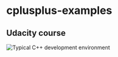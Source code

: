 # cplusplus-examples
## Udacity course
![Typical C++ development environment](https://https://github.com/hottruong98/cplusplus-examples/edit/master/typical_cpp_development_env.png)
